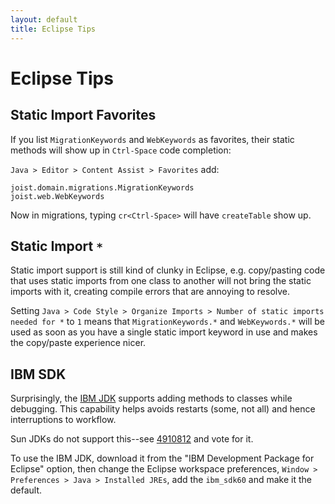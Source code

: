```yaml
---
layout: default
title: Eclipse Tips
---
```


Eclipse Tips
============

Static Import Favorites
-----------------------

If you list `MigrationKeywords` and `WebKeywords` as favorites, their static methods will show up in `Ctrl-Space` code completion:

`Java > Editor > Content Assist > Favorites` add:

    joist.domain.migrations.MigrationKeywords
    joist.web.WebKeywords

Now in migrations, typing `cr<Ctrl-Space>` will have `createTable` show up.

Static Import `*`
-----------------

Static import support is still kind of clunky in Eclipse, e.g. copy/pasting code that uses static imports from one class to another will not bring the static imports with it, creating compile errors that are annoying to resolve.

Setting `Java > Code Style > Organize Imports > Number of static imports needed for *` to `1` means that `MigrationKeywords.*` and `WebKeywords.*` will be used as soon as you have a single static import keyword in use and makes the copy/paste experience nicer.

IBM SDK
-------

Surprisingly, the [IBM JDK](http://www.ibm.com/developerworks/java/jdk/) supports adding methods to classes while debugging. This capability helps avoids restarts (some, not all) and hence interruptions to workflow.

Sun JDKs do not support this--see [4910812](http://bugs.sun.com/bugdatabase/view_bug.do?bug_id=4910812) and vote for it.

To use the IBM JDK, download it from the "IBM Development Package for Eclipse" option, then change the Eclipse workspace preferences, `Window > Preferences > Java > Installed JREs`, add the `ibm_sdk60` and make it the default.

